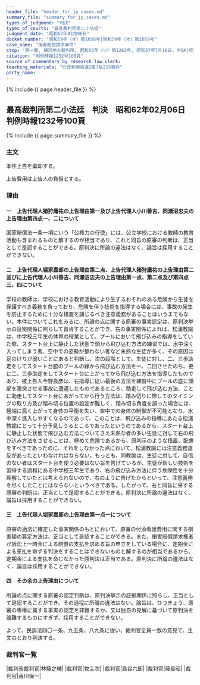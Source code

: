 ```yaml
---
header_file: "header_for_jp_cases.md"
summary_file: "summary_for_jp_cases.md"
types_of_judgment: "判決"
types_of_courts: "最高裁判所第二小法廷"
judgment_date: "昭和62年02月06日"
docket_number: "昭和59年（オ）第1058号|昭和59年（オ）第1059号"
case_name: "損害賠償請求事件"
step: "第一審, 横浜地方裁判所, 昭和53年（ワ）第1263号, 昭和57年7月16日, 判決|控訴審, 東京高等裁判所, 昭和57年（ネ）第1929号, 昭和59年5月30日, 判決"
citation: "判例時報1232号100頁"
source_of_commentary_by_research_law_clerk:
teaching_materials: "行政判例百選2第7版215事件"
party_name:
---
```


{% include {{ page.header_file }}  %}

## 最高裁判所第二小法廷　判決　昭和62年02月06日　判例時報1232号100頁

{% include {{ page.summary_file }}  %}






### 主文



本件上告を棄却する。

上告費用は上告人の負担とする。





### 理由



#### 一　上告代理人猪狩庸祐の上告理由第一及び上告代理人小川善吉、同瀬沼忠夫の上告理由第四点一、二について

国家賠償法一条一項にいう「公権力の行使」には、公立学校における教師の教育活動も含まれるものと解するのが相当であり、これと同旨の原審の判断は、正当として是認することができる。原判決に所論の違法はなく、論旨は採用することができない。

#### 二　上告代理人堀家嘉郎の上告理由第二点、上告代理人猪狩庸祐の上告理由第二並びに上告代理人小川善吉、同瀬沼忠夫の上告理由第一点、第二点及び第四点三、四について

学校の教師は、学校における教育活動により生ずるおそれのある危険から生徒を保護すべき義務を負っており、危険を伴う技術を指導する場合には、事故の発生を防止するために十分な措置を講じるべき注意義務があることはいうまでもない。本件についてこれをみるに、所論の点に関する原審の事実認定は、原判決挙示の証拠関係に照らして首肯することができ、右の事実関係によれば、松浦教諭は、中学校三年生の体育の授業として、プールにおいて飛び込みの指導をしていた際、スタート台上に静止した状態で頭から飛び込む方法の練習では、水中深く入ってしまう者、空中での姿勢が整わない者など未熟な生徒が多く、その原因は足のけりが弱いことにあると判断し、次の段階として、生徒に対し、二、三歩助走をしてスタート台脇のプールの縁から飛び込む方法を一、二回させたのち、更に二、三歩助走をしてスタート台に上がってから飛び込む方法を指導したものであり、被上告人今野良彦は、右指導に従い最後の方法を練習中にプールの底に頭部を激突させる事故に遭遇したものであるところ、助走して飛び込む方法、ことに助走してスタート台にあがってから行う方法は、踏み切りに際してのタイミングの取り方及び踏み切る位置の設定が難しく、踏み切る角度を誤った場合には、極端に高く上がって身体の平衡を失い、空中での身体の制御が不可能となり、水中深く進入しやすくなるのであって、このことは、飛び込みの指導にあたる松浦教諭にとって十分予見しうるところであったというのであるから、スタート台上に静止した状態で飛び込む方法についてさえ未熟な者の多い生徒に対して右の飛び込み方法をさせることは、極めて危険であるから、原判示のような措置、配慮をすべきであったのに、それをしなかった点において、松浦教諭には注意義務違反があったといわなければならない。もっとも、同教諭は、生徒に対して、自信のない者はスタート台を使う必要はない旨を告げているが、生徒が新しい技術を習得する過程にある中学校三年生であり、右の飛び込み方法に伴う危険性を十分理解していたとは考えられないので、右のように告げたからといって、注意義務を尽くしたことにはならないというべきである。したがって、右と同旨に帰する原審の判断は、正当として是認することができる。原判決に所論の違法はなく、論旨は採用することができない。

#### 三　上告代理人堀家嘉郎の上告理由第一点一について

原審の適法に確定した事実関係のもとにおいて、原審の付添看護費用に関する損害額の算定方法は、正当として是認することができる。また、損害賠償請求権者が訴訟上一時金による賠償の支払を求める旨の申立をしている場合に、定期金による支払を命ずる判決をすることはできないものと解するのが相当であるから、定期金による支払を命じなかった原判決は正当である。原判決に所論の違法はなく、論旨は採用することができない。

#### 四　その余の上告理由について

所論の点に関する原審の認定判断は、原判決挙示の証拠関係に照らし、正当として是認することができ、その過程に所論の違法はない。論旨は、ひつきょう、原審の専権に属する事実の認定を非難するか、又は独自の見解に基づいて原判決を論難するものにすぎず、採用することができない。

よって、民訴法四〇一条、九五条、八九条に従い、裁判官全員一致の意見で、主文のとおり判決する。

### 裁判官一覧

|裁判長裁判官|林藤之輔|
|裁判官|牧圭次|
|裁判官|島谷六郎|
|裁判官|藤島昭|
|裁判官|香川保一|




